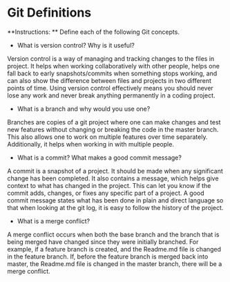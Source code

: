 # Git Definitions

**Instructions: ** Define each of the following Git concepts.

* What is version control?  Why is it useful?

Version control is a way of managing and tracking changes to the files in project. It helps when working collaboratively with other people, helps one fall back to early snapshots/commits when something stops working, and can also show the difference between files and projects in two different points of time. Using version control effectively means you should never lose any work and never break anything permanently in a coding project.
* What is a branch and why would you use one?

Branches are copies of a git project where one can make changes and test new features without changing or breaking the code in the master branch. This also allows one to work on multiple features over time separately. Additionally, it helps when working in with multiple people.
* What is a commit? What makes a good commit message?

A commit is a snapshot of a project. It should be made when any significant change has been completed. It also contains a message, which helps give context to what has changed in the project. This can let you know if the commit adds, changes, or fixes any specific part of a project. A good commit message states what has been done in plain and direct language so that when looking at the git log, it is easy to follow the history of the project.

* What is a merge conflict?

A merge conflict occurs when both the base branch and the branch that is being merged have changed since they were initially branched. For example, if a feature branch is created, and the Readme.md file is changed in the feature branch. If, before the feature branch is merged back into master, the Readme.md file is changed in the master branch, there will be a merge conflict.
